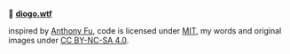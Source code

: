 🦄 **[diogo.wtf](https://diogo.wtf)**

inspired by [Anthony Fu](https://github.com/antfu/antfu.me), code is licensed
under [MIT](./LICENSE), my words and original images
under [CC BY-NC-SA 4.0](https://creativecommons.org/licenses/by-nc-sa/4.0/).
